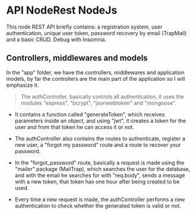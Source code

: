 # API NodeRest NodeJs

This node REST API briefly contains: a registration system, user authentication, unique user token, password recovery by email (TrapMail) and a basic CRUD. Debug with Insomnia. 

## Controllers, middlewares and models

In the "app" folder, we have the controllers, middlewares and application models, by far the controllers are the main part of the application so I will emphasize it.  

>The authController, basically controls all authentication, it uses the modules "express", "bcrypt", "jsonwebtoken" and "mongoose".  

 - It contains a function called "generateToken", which receives parameters inside an object, and using "jwt", it creates a token for the user and from that token he can access it or not.  

 - The authController also contains the routes to authenticate, register a new user, a "forgot my password" route and a route to recover your password.

 - In the "forgot_password" route, basically a request is made using the "mailer" package (MailTrap), which searches the user for the database, and with the email he searches for with "req.body", sends a message with a new token, that token has one hour after being created to be used.

 - Every time a new request is made, the authController performs a new authentication to check whether the generated token is valid or not.












